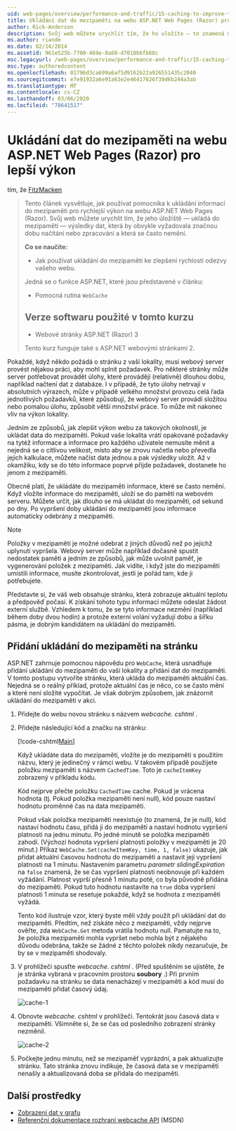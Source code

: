 ```yaml
---
uid: web-pages/overview/performance-and-traffic/15-caching-to-improve-the-performance-of-your-website
title: Ukládání dat do mezipaměti na webu ASP.NET Web Pages (Razor) pro lepší výkon | Microsoft Docs
author: Rick-Anderson
description: Svůj web můžete urychlit tím, že ho uložíte – to znamená mezipaměť – výsledky dat, které by obvykle vyžadovaly značnou dobu načtení nebo zpracování...
ms.author: riande
ms.date: 02/14/2014
ms.assetid: 961e525b-7700-469e-8a68-d7010b6fb68c
msc.legacyurl: /web-pages/overview/performance-and-traffic/15-caching-to-improve-the-performance-of-your-website
msc.type: authoredcontent
ms.openlocfilehash: 01796d3ca699a6af5d9162b22a926551435c2040
ms.sourcegitcommit: e7e91932a6e91a63e2e46417626f39d6b244a3ab
ms.translationtype: MT
ms.contentlocale: cs-CZ
ms.lasthandoff: 03/06/2020
ms.locfileid: "78641517"
---
```

# <a name="caching-data-in-an-aspnet-web-pages-razor-site-for-better-performance"></a>Ukládání dat do mezipaměti na webu ASP.NET Web Pages (Razor) pro lepší výkon

tím, že [FitzMacken](https://github.com/tfitzmac)

> Tento článek vysvětluje, jak používat pomocníka k ukládání informací do mezipaměti pro rychlejší výkon na webu ASP.NET Web Pages (Razor). Svůj web můžete urychlit tím, že jeho úložiště &#8212; ukládá do mezipaměti &#8212; výsledky dat, která by obvykle vyžadovala značnou dobu načítání nebo zpracování a která se často nemění.
> 
> **Co se naučíte:** 
> 
> - Jak používat ukládání do mezipaměti ke zlepšení rychlosti odezvy vašeho webu.
> 
> Jedná se o funkce ASP.NET, které jsou představené v článku:
> 
> - Pomocná rutina `WebCache`
>   
> 
> ## <a name="software-versions-used-in-the-tutorial"></a>Verze softwaru použité v tomto kurzu
> 
> 
> - Webové stránky ASP.NET (Razor) 3
>   
> 
> Tento kurz funguje také s ASP.NET webovými stránkami 2.

Pokaždé, když někdo požádá o stránku z vaší lokality, musí webový server provést nějakou práci, aby mohl splnit požadavek. Pro některé stránky může server potřebovat provádět úlohy, které provádějí (relativně) dlouhou dobu, například načtení dat z databáze. I v případě, že tyto úlohy netrvají v absolutních výrazech, může v případě velkého množství provozu celá řada jednotlivých požadavků, které způsobují, že webový server provádí složitou nebo pomalou úlohu, způsobit větší množství práce. To může mít nakonec vliv na výkon lokality.

Jedním ze způsobů, jak zlepšit výkon webu za takových okolností, je ukládat data do mezipaměti. Pokud vaše lokalita vrátí opakované požadavky na tytéž informace a informace pro každého uživatele nemusíte měnit a nejedná se o citlivou velikost, místo aby se znovu načetla nebo převedla jejich kalkulace, můžete načíst data jednou a pak výsledky uložit. Až v okamžiku, kdy se do této informace poprvé přijde požadavek, dostanete ho jenom z mezipaměti.

Obecně platí, že ukládáte do mezipaměti informace, které se často nemění. Když vložíte informace do mezipaměti, uloží se do paměti na webovém serveru. Můžete určit, jak dlouho se má ukládat do mezipaměti, od sekund po dny. Po vypršení doby ukládání do mezipaměti jsou informace automaticky odebrány z mezipaměti.

> [!NOTE]
> Položky v mezipaměti je možné odebrat z jiných důvodů než po jejichž uplynutí vypršela. Webový server může například dočasně spustit nedostatek paměti a jedním ze způsobů, jak může uvolnit paměť, je vygenerování položek z mezipaměti. Jak vidíte, i když jste do mezipaměti umístili informace, musíte zkontrolovat, jestli je pořád tam, kde ji potřebujete.

Představte si, že váš web obsahuje stránku, která zobrazuje aktuální teplotu a předpověď počasí. K získání tohoto typu informací můžete odeslat žádost externí službě. Vzhledem k tomu, že se tyto informace nezmění (například během doby dvou hodin) a protože externí volání vyžadují dobu a šířku pásma, je dobrým kandidátem na ukládání do mezipaměti.

## <a name="adding-caching-to-a-page"></a>Přidání ukládání do mezipaměti na stránku

ASP.NET zahrnuje pomocnou nápovědu pro `WebCache`, která usnadňuje přidání ukládání do mezipaměti do vaší lokality a přidání dat do mezipaměti. V tomto postupu vytvoříte stránku, která ukládá do mezipaměti aktuální čas. Nejedná se o reálný příklad, protože aktuální čas je něco, co se často mění a které není složité vypočítat. Je však dobrým způsobem, jak znázornit ukládání do mezipaměti v akci.

1. Přidejte do webu novou stránku s názvem *webcache. cshtml* .
2. Přidejte následující kód a značku na stránku:

    [!code-cshtml[Main](15-caching-to-improve-the-performance-of-your-website/samples/sample1.cshtml)]

    Když ukládáte data do mezipaměti, vložíte je do mezipaměti s použitím názvu, který je jedinečný v rámci webu. V takovém případě použijete položku mezipaměti s názvem `CachedTime`. Toto je `cacheItemKey` zobrazený v příkladu kódu.

    Kód nejprve přečte položku `CachedTime` cache. Pokud je vrácena hodnota (tj. Pokud položka mezipaměti není null), kód pouze nastaví hodnotu proměnné čas na data mezipaměti.

    Pokud však položka mezipaměti neexistuje (to znamená, že je null), kód nastaví hodnotu času, přidá ji do mezipaměti a nastaví hodnotu vypršení platnosti na jednu minutu. Po jedné minutě se položka mezipaměti zahodí. (Výchozí hodnota vypršení platnosti položky v mezipaměti je 20 minut.) Příkaz `WebCache.Set(cacheItemKey, time, 1, false)` ukazuje, jak přidat aktuální časovou hodnotu do mezipaměti a nastavit její vypršení platnosti na 1 minutu. Nastavením parametru *parametr slidingExpiration* na `false` znamená, že se čas vypršení platnosti neobnovuje při každém vyžádání. Platnost vyprší přesně 1 minutu poté, co byla původně přidána do mezipaměti. Pokud tuto hodnotu nastavíte na `true` doba vypršení platnosti 1 minuta se resetuje pokaždé, když se hodnota z mezipaměti vyžádá.

    Tento kód ilustruje vzor, který byste měli vždy použít při ukládání dat do mezipaměti. Předtím, než získáte něco z mezipaměti, vždy nejprve ověřte, zda `WebCache.Get` metoda vrátila hodnotu null. Pamatujte na to, že položka mezipaměti mohla vypršet nebo mohla být z nějakého důvodu odebrána, takže se žádné z těchto položek nikdy nezaručuje, že by se v mezipaměti shodovaly.
3. V prohlížeči spusťte *webcache. cshtml* . (Před spuštěním se ujistěte, že je stránka vybraná v pracovním prostoru **soubory** .) Při prvním požadavku na stránku se data nenacházejí v mezipaměti a kód musí do mezipaměti přidat časový údaj.

    ![cache-1](15-caching-to-improve-the-performance-of-your-website/_static/image1.jpg)
4. Obnovte *webcache. cshtml* v prohlížeči. Tentokrát jsou časová data v mezipaměti. Všimněte si, že se čas od posledního zobrazení stránky nezměnil.

    ![cache-2](15-caching-to-improve-the-performance-of-your-website/_static/image2.jpg)
5. Počkejte jednu minutu, než se mezipaměť vyprázdní, a pak aktualizujte stránku. Tato stránka znovu indikuje, že časová data se v mezipaměti nenašly a aktualizovaná doba se přidala do mezipaměti.

<a id="Additional_Resources"></a>
## <a name="additional-resources"></a>Další prostředky

- [Zobrazení dat v grafu](https://go.microsoft.com/fwlink/?LinkId=202895)
- [Referenční dokumentace rozhraní webcache API](https://msdn.microsoft.com/library/system.web.helpers.webcache(v=vs.99).aspx) (MSDN)
